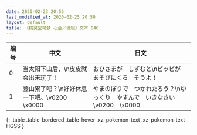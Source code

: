 ```yaml
---
date: 2020-02-23 20:56
last_modified_at: 2020-02-25 20:50
layout: default
title: 《精灵宝可梦 心金／魂银》文本 046
---
```

| 编号 | 中文 | 日文 |
| ---- | ---- | ---- |
| 0 | 当太阳下山后，\n皮皮就会出来玩了！ | おひさまが　しずむと\nピッピが　あそびにくる　そうよ！ |
| 1 | 登山累了吧？\n好好休息一下吧。\v0200　\x0000 | やまのぼりで　つかれたろう？\nゆっくり　やすんで　いきなさい\v0200　\x0000 |
{: .table .table-bordered .table-hover .xz-pokemon-text .xz-pokemon-text-HGSS }